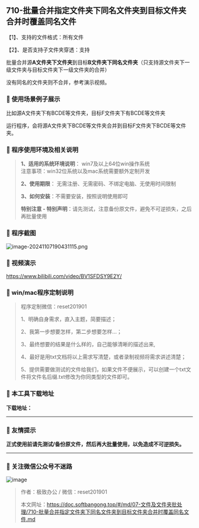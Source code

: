 ## 710-批量合并指定文件夹下同名文件夹到目标文件夹合并时覆盖同名文件

【1】、支持的文件格式：所有文件

【2】、是否支持子文件夹穿透：支持  

批量合并源**A文件夹下文件夹**到目标**B文件夹下同名文件夹**（只支持源文件夹下一级文件夹与目标文件夹下一级文件夹的合并）



没有同名的文件夹则不合并，参考演示视频。

### 📑 使用场景例子展示

比如源A文件夹下有BCDE等文件夹，目标F文件夹下有BCDE等文件夹

运行程序，会将源A文件夹下BCDE等文件夹合并到目标F文件夹下BCDE等文件夹。

### 📑 程序使用环境及相关说明

> **1、适用的系统环境说明**： win7及以上64位win操作系统  
> 注意事项：win32位系统以及mac系统需要额外定制开发  
>
> **2、使用期限**： 无需注册、无需密码、不绑定电脑、无使用时间限制  
>
> **3、如何安装**：不需要安装，按照说明使用即可  
>
> **特别注意 - 特别声明**：请先测试，注意备份原文件，避免不可逆损失，之后再批量使用

### 📑 程序截图

![image-20241107190431115.png](https://s2.loli.net/2024/11/07/7L5WcKwpShHTyIo.png)

 

### 📑 视频演示

https://www.bilibili.com/video/BV1SFDSY9E2Y/

### 📑 win/mac程序定制说明

> 程序定制微信：reset201901  
>
> 1、明确自身需求，直入主题，简要描述；
>
> 2、我第一步想要怎样，第二步想要怎样...； 
>
> 3、最终想要的结果是什么样的，自己能够清晰的描述出来,  
>
> 4、最好是用txt文档将以上需求写清楚，或者录制视频将需求讲述清楚；  
>
> 5、提供需要做测试的文件给我们，如果文件不便展示，可以创建一个txt文件将文件名后缀.txt修改为你同类型的文件即可。  

### 📑 本工具下载地址

**下载地址：**

------

### 📑 友情提示

**正式使用前请先测试/备份原文件，然后再大批量使用，以免造成不可逆损失。**

------

### 📑 关注微信公众号不迷路

![image](https://s2.loli.net/2024/11/02/tK9T7jxLcuv5rUk.png)

> 作者：极致办公  /  微信：reset201901
>
> 本文网址：https://doc.softbangong.top/#/md/07-文件及文件夹批处理/710-批量合并指定文件夹下同名文件夹到目标文件夹合并时覆盖同名文件.md